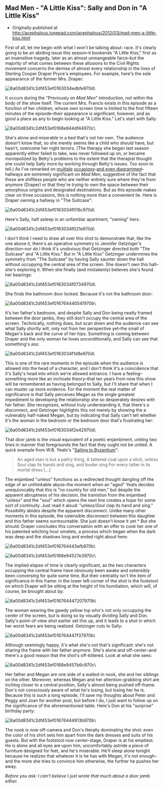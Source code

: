 ## Mad Men - "A Little Kiss": Sally and Don in "A Little Kiss"

 * Originally published at http://acephalous.typepad.com/acephalous/2012/03/mad-men-a-little-kiss.html

First of all, let me begin with what I won't be talking about: race. It's clearly going to be an abiding issue this season–it bookends "A Little Kiss," first as an insensitive tragedy, later as an almost unmangeable farce–but the majority of what comes between these allusions to the Civil Rights movement concerns the demise of almost every relationship in the lives of Sterling Cooper Draper Pryce's employees. For example, here's the sole appearance of the former Mrs. Draper:

![6a00d8341c2df453ef0163034edbfe970d](images/tv/mad-men-a-little-kiss-1/6a00d8341c2df453ef0163034edbfe970d.jpg)\ 

It occurs during the "Previously on *Mad Men*" introduction, not within the body of the show itself. The current Mrs. Francis exists in this episode as a function of her children, whose own screen time is limited to the first fifteen minutes of the episode–their appearance is significant, however, and as good a place as any to begin looking at "A Little Kiss." Let's start with Sally:

![6a00d8341c2df453ef0168e944df44970c](images/tv/mad-men-a-little-kiss-1/6a00d8341c2df453ef0168e944df44970c.jpg)\ 

She's alone and miserable in a bed that's not her own. The audience doesn't know that, so she merely seems like a child who should have, but hasn't, overcome her night terrors. (The therapy she began last season apparently either failed to take, was never followed up on, or became monopolized by Betty's problems to the extent that the therapist thought she could help Sally more by working through Betty's issues. Too soon to tell.) As I've remarked on [multiple](http://acephalous.typepad.com/acephalous/2010/08/ads-without-products.html) [occasions](http://acephalous.typepad.com/acephalous/2010/09/mad-men-picking-up-the-wrong-suitcase.html)–[and even diagrammed](http://acephalous.typepad.com/acephalous/2010/09/mad-men-in-the-suitcase.html)–hallways are extremely significant on *Mad Men*, suggestive of the fact that these are shiftless people who are neither entirely sure where they're from anymore (Draper) or that they're trying to own the space between their amorphous origins and designated destinations. But as this episode makes clear on three occasions, this is nothing more than a convenient lie. Here is Draper owning a hallway in "The Suitcase":

![6a00d8341c2df453ef0163034f016c970d](images/tv/mad-men-a-little-kiss-1/6a00d8341c2df453ef0163034f016c970d.jpg)\ 

Here's Sally, half asleep in an unfamiliar apartment, "owning" hers:

![6a00d8341c2df453ef0163034f021e970d](images/tv/mad-men-a-little-kiss-1/6a00d8341c2df453ef0163034f021e970d.jpg)\ 

I don't think I need to draw all over this shot to demonstrate that, like the one above it, there's an operative symmetry to Jennifer Getzinger's direction–nor do I think it's unobvious that Getzinger directed both "The Suitcase" and "A Little Kiss." But in "A Little Kiss" Getzinger undermines the symmetry from "The Suitcase" by having Sally saunter down the hall without occupying the central area of the screen. She doesn't own this hall–she's exploring it. When she finally (and mistakenly) believes she's found her bearings:

![6a00d8341c2df453ef0163034f0734970d](images/tv/mad-men-a-little-kiss-1/6a00d8341c2df453ef0163034f0734970d.jpg)\ 

She finds the bathroom door locked. Because it's not the bathroom door:

![6a00d8341c2df453ef01676444054f970b](images/tv/mad-men-a-little-kiss-1/6a00d8341c2df453ef01676444054f970b.jpg)\ 

It's her father's bedroom, and despite Sally and Don being neatly framed between the door jambs, they still don't occupy the central area of the screen. Technically, nothing does, but scan down and the audience can see what Sally shortly will, only not from her perspective yet–the small of Megan's back and the curve of her hips. Something is coming between Draper and the only woman he loves unconditionally, and Sally can see that something's ass:

![6a00d8341c2df453ef0163034f1d8e970d](images/tv/mad-men-a-little-kiss-1/6a00d8341c2df453ef0163034f1d8e970d.jpg)\ 

This is one of the rare moments in the episode when the audience is allowed into the head of a character, and I don't think it's a coincidence that it's Sally's head into which we're allowed entrance. I have a feeling–something more like an inchoate theory–that ten years from now this show will be remembered as having belonged to Sally, but I'll share that when I can muster up more evidence. For the moment the real matter of significance is that Sally perceives Megan as the single greatest impediment to developing the relationship she so desperately desires with her father. She recognizes, without truly understanding it, that there's a disconnect, and Getzinger highlights this not merely by showing the a vulnerably half-naked Megan, but by indicating that Sally can't tell whether it's the woman in the bedroom or the bedroom door that's frustrating her:

![6a00d8341c2df453ef0163034f2e42970d](images/tv/mad-men-a-little-kiss-1/6a00d8341c2df453ef0163034f2e42970d.jpg)\ 

That door jamb is the visual equivalent of a poetic enjambment, uniting two lines in manner that foregrounds the fact that they ought not be united. A quick example from W.B. Yeats's "[Sailing to Byzantium](http://en.wikipedia.org/wiki/Sailing_to_Byzantium)":

> An aged man is but a paltry thing,
> A tattered coat upon a stick, unless
> Soul clap its hands and sing, and louder sing
> For every tatter in its mortal dress [...]

The enjambed "unless" functions as a redirected thought dangling off the edge of an unthinkable abyss–the moment when an "aged" Yeats decides unequivocably that this is "no country for old men," but despite the apparent abruptness of his decision, the tranistion from the enjambed "unless" and the "soul" which opens the next line creates a hope for some sort of continuity. Just read it aloud: "unle*ss*/*S*oul clap its hand and *s*ing." Possibility abides despite the apparent disconnect. Unlike many other moments in this episode, the ostensible disconnect between this daughter and this father seems surmountable. She just doesn't know it yet.*
But she should: Draper concludes this conversation with an offer to cook her one of his patented witching hour omelets, a process which began when the dark was deep and the shadows long and ended right about here:

![6a00d8341c2df453ef016764443afb970b](images/tv/mad-men-a-little-kiss-1/6a00d8341c2df453ef016764443afb970b.jpg)\ 

![6a00d8341c2df453ef0168e94527e3970c](images/tv/mad-men-a-little-kiss-1/6a00d8341c2df453ef0168e94527e3970c.jpg)\ 

The implied elapse of time is clearly significant, as the two characters occupying the central frame have obviously been awake and ostensibly been conversing for quite some time. But their centrality isn't the item of significance in this frame: in the lower left corner of the shot is the footstool on which Draper will be sitting at the height of his humiliation, which will, of course, be brought about by:

![6a00d8341c2df453ef016764447207970b](images/tv/mad-men-a-little-kiss-1/6a00d8341c2df453ef016764447207970b.jpg)\ 

The woman wearing the gawdy yellow top who's not only occupying the center of the screen, but is doing so by visually dividing Sally and Don. Sally's point-of-view shot earlier set this up, and it leads to a shot in which her worst fears are being realized. Getzinger cuts to Sally:

![6a00d8341c2df453ef016764447f37970b](images/tv/mad-men-a-little-kiss-1/6a00d8341c2df453ef016764447f37970b.jpg)\ 

Although seemingly happy, it's what she's not that's significant: she's not sharing the frame with her father anymore. She's alone and off-center–and there's a good reason that the shot's off-kiltered. Look at what she sees:

![6a00d8341c2df453ef0168e9457b6c970c](images/tv/mad-men-a-little-kiss-1/6a00d8341c2df453ef0168e9457b6c970c.jpg)\ 

Her father and Megan are one side of a walled-in nook, she and her siblings on the other. Moreover, whereas Megan and her attention-grabbing shirt are inching closer to a central position, Sally's almost being pushed off-frame. Don's not consciously aware of what he's losing, but losing her he is. Because this is such a long episode, I'll save my thoughts about Peter and Peggy and Joan for another post, but before I do, I just want to follow up on the significance of the aforementioned table. Here's Don at his "surprise" birthday party:

![6a00d8341c2df453ef01676444913b970b](images/tv/mad-men-a-little-kiss-1/6a00d8341c2df453ef01676444913b970b.jpg)\ 

The nook is now off-camera and Don's literally dominating the shot: even the color of his shirt sets him apart from the dark dresses and suits of his guests. But with the footstool now center-stage, Draper is at his emptiest. He is alone and all eyes are upon him, uncomfortably astride a piece of furniture designed for feet, and he's miserable. He'll sleep alone tonight because he realizes that whatever it is he has with Megan, it's not enough–and the more she tries to convince him otherwise, the further he pushes her away.

*Before you ask: I can't believe I just wrote that much about a door jamb either.*
